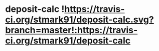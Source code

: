 # deposit-calc !https://travis-ci.org/stmark91/deposit-calc.svg?branch=master!:https://travis-ci.org/stmark91/deposit-calc
